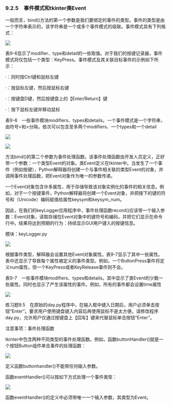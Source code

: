   

### 9.2.5　事件模式和tkinter类Event

一般而言，bind()方法的第一个参数是我们要绑定的事件的类型。事件的类型是由一个字符串表示的，该字符串是一个或多个事件模式的级联。事件模式具有下列格式：

![](0-Assets/Epubook/程序员编程语言经典合集（计算机科学丛书5册套装），javapython编程语言含经典教材龙书《编译原理》%20(Bruce%20Eckel%20%20Alfred%20V.%20Aho%20%20Monica%20S.%20Lam%20etc.)%20(Z-Library)/images/image09029.jpeg)

表9-6显示了modifier、type和detail的一些取值。对于我们的按键记录器，事件模式将仅包括一个类型：KeyPress。事件模式及其关联目标事件的示例如下所示：

·<Control-Button-1>：同时按Ctrl键和鼠标左键

·<Button-1><Button-3>：按鼠标左键，然后按鼠标右键

·<KeyPress-D><Return>：按键盘D键，然后按键盘上的【Enter/Return】键

·<Buttons1-Motion>：按下鼠标左键并移动鼠标

表9-6　一些事件模块modifiers、types和details。一个事件模式是一个字符串，由符号<和>分隔，依次可以包含至多两个modifiers、一个types和一个detail

![](0-Assets/Epubook/程序员编程语言经典合集（计算机科学丛书5册套装），javapython编程语言含经典教材龙书《编译原理》%20(Bruce%20Eckel%20%20Alfred%20V.%20Aho%20%20Monica%20S.%20Lam%20etc.)%20(Z-Library)/images/image09030.jpeg)

![](0-Assets/Epubook/程序员编程语言经典合集（计算机科学丛书5册套装），javapython编程语言含经典教材龙书《编译原理》%20(Bruce%20Eckel%20%20Alfred%20V.%20Aho%20%20Monica%20S.%20Lam%20etc.)%20(Z-Library)/images/image09031.jpeg)

方法bind()的第二个参数为事件处理函数。该事件处理函数由开发人员定义，正好带一个参数：一个类型Event的对象。类Event定义在tkinter中。当发生了一个事件（例如按键），Python解释器将创建一个与事件相关联的类型Event的对象，并调用事件处理函数，把Event对象作为唯一的参数传递。

一个Event对象包含许多属性，用于存储导致该对象实例化的事件的相关信息。例如，对于一个按键事件，Python解释器将创建一个Event对象，并把按下的键的符号和（Unicode）编码赋值给属性keysym和keysym_num。

因此，在我们的keyLogger应用程序中，事件处理函数record()应该带一个输入参数：Event对象，读取存储在Event对象中的键符号和编码，并把它们显示在命令行中。结果将达到预期的行为：持续显示GUI用户键入的按键信息。

模块：keyLogger.py

![](0-Assets/Epubook/程序员编程语言经典合集（计算机科学丛书5册套装），javapython编程语言含经典教材龙书《编译原理》%20(Bruce%20Eckel%20%20Alfred%20V.%20Aho%20%20Monica%20S.%20Lam%20etc.)%20(Z-Library)/images/image09032.jpeg)

根据事件类型，解释器会设置其他Event对象属性。表9-7显示了其中一些属性。表中还显示了导致每个属性被定义的事件类型。例如，一个ButtonPress事件将定义num属性，但一个KeyPress或者KeyRelease事件则不会。

表9-7　一些事件模块modifiers、types和details。其中显示了类Event的少数一些属性。同时也显示了产生该属性的事件。例如，所有的事件都会设置time属性

![](0-Assets/Epubook/程序员编程语言经典合集（计算机科学丛书5册套装），javapython编程语言含经典教材龙书《编译原理》%20(Bruce%20Eckel%20%20Alfred%20V.%20Aho%20%20Monica%20S.%20Lam%20etc.)%20(Z-Library)/images/image09033.jpeg)

练习题9.5　在原始的day.py程序中，在输入框中键入日期后，用户必须单击按钮“Enter”。要求用户使用键盘键入内容后再使用鼠标不是太方便。请修改程序day.py，允许用户仅通过按键盘上【回车】键来代替鼠标单击按钮“Enter”。

注意事项：事件处理函数

tkinter中包含两种不同类型的事件处理函数。例如，函数buttonHandler()就是一个按钮Button组件单击事件的处理函数：

![](0-Assets/Epubook/程序员编程语言经典合集（计算机科学丛书5册套装），javapython编程语言含经典教材龙书《编译原理》%20(Bruce%20Eckel%20%20Alfred%20V.%20Aho%20%20Monica%20S.%20Lam%20etc.)%20(Z-Library)/images/image09034.jpeg)

定义函数buttonhandler()不能带任何输入参数。

函数eventHandler()可以按如下方式处理一个事件类型：

![](0-Assets/Epubook/程序员编程语言经典合集（计算机科学丛书5册套装），javapython编程语言含经典教材龙书《编译原理》%20(Bruce%20Eckel%20%20Alfred%20V.%20Aho%20%20Monica%20S.%20Lam%20etc.)%20(Z-Library)/images/image09035.jpeg)

函数eventHandler()的定义中必须带唯一一个输入参数，其类型为Event。